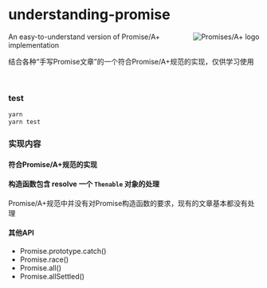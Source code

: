 # understanding-promise
<a href="https://promisesaplus.com/">
    <img src="https://promisesaplus.com/assets/logo-small.png" alt="Promises/A+ logo"
         title="Promises/A+ 1.0 compliant" align="right" />
</a>
An easy-to-understand version of Promise/A+ implementation


结合各种“手写Promise文章”的一个符合Promise/A+规范的实现，仅供学习使用

<br>

### test
```bash
yarn
yarn test
```

### 实现内容

#### 符合Promise/A+规范的实现

#### 构造函数包含 resolve 一个 `Thenable` 对象的处理
Promise/A+规范中并没有对Promise构造函数的要求，现有的文章基本都没有处理

#### 其他API
- Promise.prototype.catch()
- Promise.race()
- Promise.all()
- Promise.allSettled()